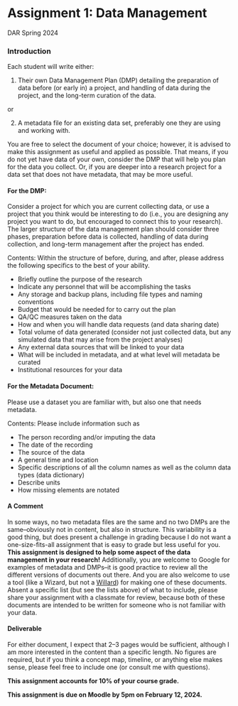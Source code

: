 Assignment 1: Data Management
================
DAR
Spring 2024

### Introduction

Each student will write either:

1)  Their own Data Management Plan (DMP) detailing the preparation of
    data before (or early in) a project, and handling of data during the
    project, and the long-term curation of the data.

or

2)  A metadata file for an existing data set, preferably one they are
    using and working with.

You are free to select the document of your choice; however, it is
advised to make this assignment as useful and applied as possible. That
means, if you do not yet have data of your own, consider the DMP that
will help you plan for the data you collect. Or, if you are deeper into
a research project for a data set that does not have metadata, that may
be more useful.

#### For the DMP:

Consider a project for which you are current collecting data, or use a
project that you think would be interesting to do (i.e., you are
designing any project you want to do, but encouraged to connect this to
your research). The larger structure of the data management plan should
consider three phases, preparation before data is collected, handling of
data during collection, and long-term management after the project has
ended.

Contents: Within the structure of before, during, and after, please
address the following specifics to the best of your ability.

- Briefly outline the purpose of the research
- Indicate any personnel that will be accomplishing the tasks
- Any storage and backup plans, including file types and naming
  conventions
- Budget that would be needed for to carry out the plan
- QA/QC measures taken on the data
- How and when you will handle data requests (and data sharing date)
- Total volume of data generated (consider not just collected data, but
  any simulated data that may arise from the project analyses)
- Any external data sources that will be linked to your data
- What will be included in metadata, and at what level will metadata be
  curated
- Institutional resources for your data

#### For the Metadata Document:

Please use a dataset you are familiar with, but also one that needs
metadata.

Contents: Please include information such as

- The person recording and/or imputing the data
- The date of the recording
- The source of the data
- A general time and location
- Specific descriptions of all the column names as well as the column
  data types (data dictionary)
- Describe units
- How missing elements are notated

#### A Comment

In some ways, no two metadata files are the same and no two DMPs are the
same–obviously not in content, but also in structure. This variability
is a good thing, but does present a challenge in grading because I do
not want a one-size-fits-all assignment that is easy to grade but less
useful for you. **This assignment is designed to help some aspect of the
data management in your research!** Additionally, you are welcome to
Google for examples of metadata and DMPs–it is good practice to review
all the different versions of documents out there. And you are also
welcome to use a tool (like a Wizard, but not a
[Willard](https://en.wikipedia.org/wiki/The_Wizard_(Seinfeld))) for
making one of these documents. Absent a specific list (but see the lists
above) of what to include, please share your assignment with a classmate
for review, because both of these documents are intended to be written
for someone who is not familiar with your data.

#### Deliverable

For either document, I expect that 2–3 pages would be sufficient,
although I am more interested in the content than a specific length. No
figures are required, but if you think a concept map, timeline, or
anything else makes sense, please feel free to include one (or consult
me with questions).

**This assignment accounts for 10% of your course grade.**

**This assignment is due on Moodle by 5pm on February 12, 2024.**
